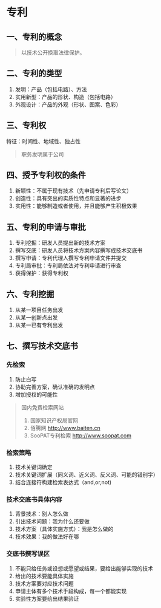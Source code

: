 # 专利

## 一、专利的概念
> 以技术公开换取法律保护。

## 二、专利的类型
1. 发明：产品（包括电路）、方法
2. 实用新型：产品的形状、构造（包括电路）
3. 外观设计：产品的外观（形状、图案、色彩）

## 三、专利权
特征：时间性、地域性、独占性
> 职务发明属于公司

## 四、授予专利权的条件
1. 新颖性：不属于现有技术（先申请专利后写论文）
2. 创造性：具有突出的实质性特点和显著的进步
3. 实用性：能够制造或者使用，并且能够产生积极效果

## 五、专利的申请与审批
1. 专利挖掘：研发人员提出新的技术方案
2. 撰写交底：研发人员将技术方案内容撰写成技术交底书
3. 撰写申请：专利代理人撰写专利申请文件并提交
4. 专利局审批：专利局依法对专利申请进行审查
5. 获得保护：获得专利权

## 六、专利挖掘
1. 从某一项目任务出发
2. 从某一创新点出发
3. 从某一已有专利出发
## 七、撰写技术交底书
### 先检索
1. 防止白写
2. 协助完善方案，确认准确的发明点
3. 增加授权的可能性
> 国内免费检索网站
> 1. 国家知识产权局官网
> 2. 佰腾网 http://www.baiten.cn
> 3. SooPAT专利检索 http://www.soopat.com
### 检索策略
1. 技术关键词确定
2. 技术关键词扩展（同义词、近义词、反义词、可能的错别字）
3. 结合连接符构建检索表达式（and,or,not)
### 技术交底书具体内容
1. 背景技术：别人怎么做
2. 引出技术问题：我为什么还要做
3. 技术方案（具体实施方式）：我是怎么做的
4. 技术效果：我的做法好在哪
### 交底书撰写误区
1. 不能只给任务或设想或愿望或结果，要给出能够实现的技术
2. 给出的技术要能具体实施
3. 技术方案要对应技术问题
4. 申请主体有多个技术手段构成，每一个都能实现
5. 实验性方案要给出结果验证
